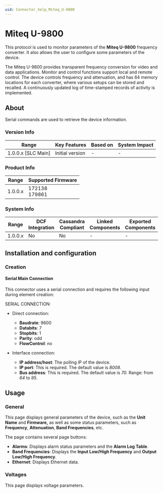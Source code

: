```yaml
---
uid: Connector_help_Miteq_U-9800
---
```


# Miteq U-9800

This protocol is used to monitor parameters of the **Miteq U-9800** frequency converter. It also allows the user to configure some parameters of the device.

The Miteq U-9800 provides transparent frequency conversion for video and data applications. Monitor and control functions support local and remote control. The device controls frequency and attenuation, and has 64 memory locations for each converter, where various setups can be stored and recalled. A continuously updated log of time-stamped records of activity is implemented.

## About

Serial commands are used to retrieve the device information.

### Version Info

| Range                | Key Features     | Based on     | System Impact     |
|----------------------|------------------|--------------|-------------------|
| 1.0.0.x [SLC Main]   | Initial version  | -            | -                 |

### Product Info

| Range     | Supported Firmware     |
|-----------|------------------------|
| 1.0.0.x   | 172138<br>179861       |

### System Info

| Range     | DCF Integration     | Cassandra Compliant     | Linked Components     | Exported Components     |
|-----------|---------------------|-------------------------|-----------------------|-------------------------|
| 1.0.0.x   | No                  | No                      | -                     | -                       |

## Installation and configuration

### Creation

#### Serial Main Connection

This connector uses a serial connection and requires the following input during element creation:

SERIAL CONNECTION:

- Direct connection:

  - **Baudrate**: 9600
  - **Databits**: 7
  - **Stopbits**: 1
  - **Parity**: odd
  - **FlowControl**: no

- Interface connection:

  - **IP address/host**: The polling IP of the device.
  - **IP port**: This is required. The default value is *8008*.
  - **Bus address**: This is required. The default value is *70.* Range: from *64* to *95*.

## Usage

### General

This page displays general parameters of the device, such as the **Unit Name** and **Firmware,** as well as some status parameters, such as **Frequency**, **Attenuation**, **Band Frequencies**, etc.

The page contains several page buttons:

- **Alarms**: Displays alarm status parameters and the **Alarm Log Table**.
- **Band Frequencies**: Displays the **Input Low/High Frequency** and **Output Low/High Frequency**.
- **Ethernet**: Displays Ethernet data.

### Voltages

This page displays voltage parameters.
